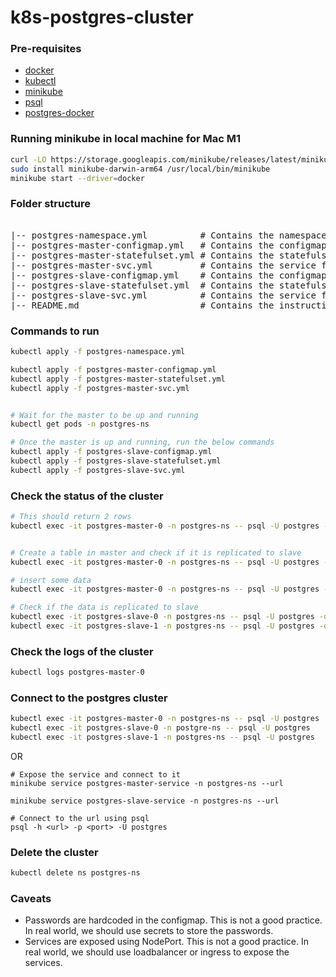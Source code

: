 # k8s-postgres-cluster


### Pre-requisites

- [docker](https://docs.docker.com/get-docker/)
- [kubectl](https://kubernetes.io/docs/tasks/tools/install-kubectl/)
- [minikube](https://minikube.sigs.k8s.io/docs/start/)
- [psql](https://www.postgresql.org/download/)
- [postgres-docker](https://hub.docker.com/_/postgres)

### Running minikube in local machine for Mac M1

```bash
curl -LO https://storage.googleapis.com/minikube/releases/latest/minikube-darwin-arm64
sudo install minikube-darwin-arm64 /usr/local/bin/minikube
minikube start --driver=docker
```

### Folder structure

<pre>

|-- postgres-namespace.yml          # Contains the namespace for the postgres cluster
|-- postgres-master-configmap.yml   # Contains the configmap for the master postgres
|-- postgres-master-statefulset.yml # Contains the statefulset for the master postgres
|-- postgres-master-svc.yml         # Contains the service for the master postgres
|-- postgres-slave-configmap.yml    # Contains the configmap for the slave postgres
|-- postgres-slave-statefulset.yml  # Contains the statefulset for the slave postgres
|-- postgres-slave-svc.yml          # Contains the service for the slave postgres
|-- README.md                       # Contains the instructions to run the cluster
</pre>


### Commands to run

```bash
kubectl apply -f postgres-namespace.yml

kubectl apply -f postgres-master-configmap.yml
kubectl apply -f postgres-master-statefulset.yml
kubectl apply -f postgres-master-svc.yml


# Wait for the master to be up and running
kubectl get pods -n postgres-ns

# Once the master is up and running, run the below commands
kubectl apply -f postgres-slave-configmap.yml
kubectl apply -f postgres-slave-statefulset.yml
kubectl apply -f postgres-slave-svc.yml
```

### Check the status of the cluster
```bash
# This should return 2 rows
kubectl exec -it postgres-master-0 -n postgres-ns -- psql -U postgres -d postgres -c "select * from pg_stat_replication;"


# Create a table in master and check if it is replicated to slave
kubectl exec -it postgres-master-0 -n postgres-ns -- psql -U postgres -d postgres -c "CREATE TABLE test (id serial PRIMARY KEY,name varchar(255) NOT NULL,age int NOT NULL);"

# insert some data
kubectl exec -it postgres-master-0 -n postgres-ns -- psql -U postgres -d postgres -c "insert into test (name, age) values ('test', 10);"

# Check if the data is replicated to slave
kubectl exec -it postgres-slave-0 -n postgres-ns -- psql -U postgres -d postgres -c "select * from test;"
kubectl exec -it postgres-slave-1 -n postgres-ns -- psql -U postgres -d postgres -c "select * from test;"

```

### Check the logs of the cluster
```bash
kubectl logs postgres-master-0
```

### Connect to the postgres cluster
```bash
kubectl exec -it postgres-master-0 -n postgres-ns -- psql -U postgres
kubectl exec -it postgres-slave-0 -n postgre-ns -- psql -U postgres
kubectl exec -it postgres-slave-1 -n postgres-ns -- psql -U postgres
```
OR
```
# Expose the service and connect to it
minikube service postgres-master-service -n postgres-ns --url

minikube service postgres-slave-service -n postgres-ns --url

# Connect to the url using psql
psql -h <url> -p <port> -U postgres
```


### Delete the cluster
```bash
kubectl delete ns postgres-ns
```

### Caveats

- Passwords are hardcoded in the configmap. This is not a good practice. In real world, we should use secrets to store the passwords.
- Services are exposed using NodePort. This is not a good practice. In real world, we should use loadbalancer or ingress to expose the services.